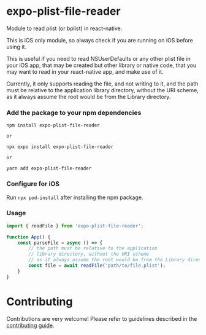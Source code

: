 # expo-plist-file-reader

Module to read plist (or bplist) in react-native.

This is iOS only module, so always check if you are running on iOS before using it.

This is useful if you need to read NSUserDefaults or any other plist file in your iOS app, that may be created but other library or native code, that you may want to read in your react-native app, and make use of it.

Currently, it only supports reading the file, and not writing to it, and the path must be relative to the application library directory, without the URI scheme, as it always assume the root would be from the Library directory.

### Add the package to your npm dependencies

```
npm install expo-plist-file-reader

or

npx expo install expo-plist-file-reader

or

yarn add expo-plist-file-reader
```

### Configure for iOS

Run `npx pod-install` after installing the npm package.

### Usage

```ts
import { readFile } from 'expo-plist-file-reader';

function App() {
    const parseFile = async () => {
        // the path must be relative to the application
        // library directory, without the URI scheme
        // as it always assume the root would be from the Library directory
        const file = await readFile('path/to/file.plist');
    } 
}
```

# Contributing

Contributions are very welcome! Please refer to guidelines described in the [contributing guide]( https://github.com/expo/expo#contributing).
